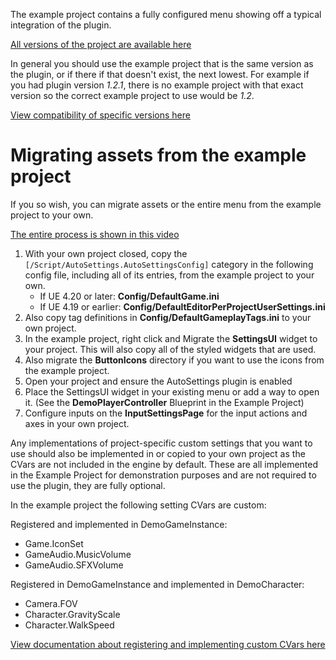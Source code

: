 The example project contains a fully configured menu showing off a typical integration of the plugin.

[All versions of the project are available here](https://goo.gl/qHDb2Y)

In general you should use the example project that is the same version as the plugin, or if there if that doesn't exist, the next lowest.
For example if you had plugin version *1.2.1*, there is no example project with that exact version so the correct example project to use would be *1.2*.

[View compatibility of specific versions here](/versions)

# Migrating assets from the example project

If you so wish, you can migrate assets or the entire menu from the example project to your own.

[The entire process is shown in this video](https://www.youtube.com/watch?v=eL02UKsATZ4)

1. With your own project closed, copy the `[/Script/AutoSettings.AutoSettingsConfig]` category in the following config file, including all of its entries, from the example project to your own.
	- If UE 4.20 or later: **Config/DefaultGame.ini**
	- If UE 4.19 or earlier: **Config/DefaultEditorPerProjectUserSettings.ini**
2. Also copy tag definitions in **Config/DefaultGameplayTags.ini** to your own project.
3. In the example project, right click and Migrate the **SettingsUI** widget to your project. This will also copy all of the styled widgets that are used.
4. Also migrate the **ButtonIcons** directory if you want to use the icons from the example project.
5. Open your project and ensure the AutoSettings plugin is enabled
6. Place the SettingsUI widget in your existing menu or add a way to open it. (See the **DemoPlayerController** Blueprint in the Example Project)
7. Configure inputs on the **InputSettingsPage** for the input actions and axes in your own project.

Any implementations of project-specific custom settings that you want to use should also be implemented in or copied to your own project as the CVars are not included in the engine by default.
These are all implemented in the Example Project for demonstration purposes and are not required to use the plugin, they are fully optional.

In the example project the following setting CVars are custom:

Registered and implemented in DemoGameInstance:

- Game.IconSet
- GameAudio.MusicVolume
- GameAudio.SFXVolume

Registered in DemoGameInstance and implemented in DemoCharacter:

- Camera.FOV
- Character.GravityScale
- Character.WalkSpeed

[View documentation about registering and implementing custom CVars here](/settings/#console-variables)

